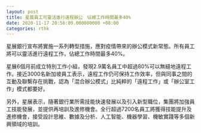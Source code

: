 ```yaml
---
layout: post
title: 星展員工可靈活進行遠程辦公　佔總工作時間最多40%
date: 2020-11-17 20:56:09.000000000 +08:00
categories: rthk
---
```


星展銀行宣布將實施一系列轉型措施，應對疫情帶來的辦公模式新常態。所有員工將可以靈活進行遠程工作，佔總工作時間最多40%。

星展6個月前成立特別工作小組，發現2.9萬名員工中超過80%可以無縫地遠程工作。接近3000名新加坡員工表示，遠程工作仍可保持工作效率，但與同事之間的互動及聯繫存在挑戰，認為「混合辦公模式」比純粹的「遠程工作」或「辦公室工作」模式都要好。

另外，星展表示，隨著銀行業所需技能快速發展以及引入新型職位，集團將加強員工技能發展，並提供再培訓及進修機會。全行超過7200名員工將獲得技能提升及進修機會，接受設計思維、數據及分析、人工智能、機器學習、機敏實踐等多個新興領域的培訓。

